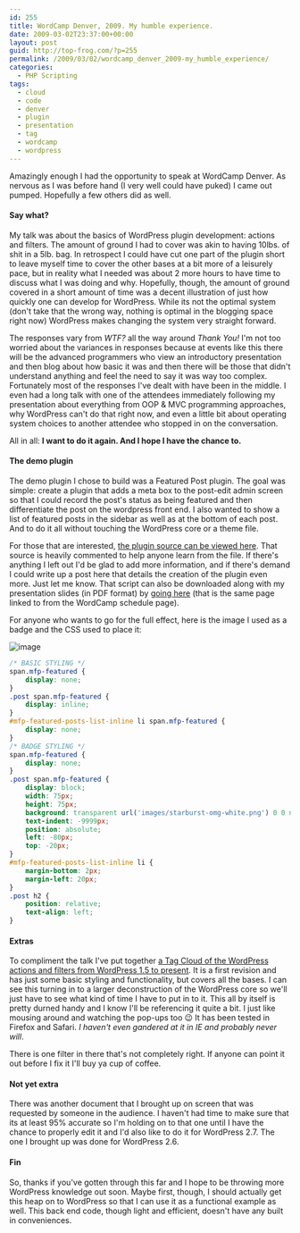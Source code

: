 ```yaml
---
id: 255
title: WordCamp Denver, 2009. My humble experience.
date: 2009-03-02T23:37:00+00:00
layout: post
guid: http://top-frog.com/?p=255
permalink: /2009/03/02/wordcamp_denver_2009-my_humble_experience/
categories:
  - PHP Scripting
tags:
  - cloud
  - code
  - denver
  - plugin
  - presentation
  - tag
  - wordcamp
  - wordpress
---
```

Amazingly enough I had the opportunity to speak at WordCamp Denver. As nervous as I was before hand (I very well could have puked) I came out pumped. Hopefully a few others did as well.



#### Say what?

My talk was about the basics of WordPress plugin development: actions and filters. The amount of ground I had to cover was akin to having 10lbs. of shit in a 5lb. bag. In retrospect I could have cut one part of the plugin short to leave myself time to cover the other bases at a bit more of a leisurely pace, but in reality what I needed was about 2 more hours to have time to discuss what I was doing and why. Hopefully, though, the amount of ground covered in a short amount of time was a decent illustration of just how quickly one can develop for WordPress. While its not the optimal system (don't take that the wrong way, nothing is optimal in the blogging space right now) WordPress makes changing the system very straight forward. 

The responses vary from _WTF?_ all the way around _Thank You!_ I'm not too worried about the variances in responses because at events like this there will be the advanced programmers who view an introductory presentation and then blog about how basic it was and then there will be those that didn't understand anything and feel the need to say it was way too complex. Fortunately most of the responses I've dealt with have been in the middle. I even had a long talk with one of the attendees immediately following my presentation about everything from OOP & MVC programming approaches, why WordPress can't do that right now, and even a little bit about operating system choices to another attendee who stopped in on the conversation. 

All in all: **I want to do it again. And I hope I have the chance to.**

#### The demo plugin

The demo plugin I chose to build was a Featured Post plugin. The goal was simple: create a plugin that adds a meta box to the post-edit admin screen so that I could record the post's status as being featured and then differentiate the post on the wordpress front end. I also wanted to show a list of featured posts in the sidebar as well as at the bottom of each post. And to do it all without touching the WordPress core or a theme file.

For those that are interested, [the plugin source can be viewed here](/script_src/my-featured-posts.php). That source is heavily commented to help anyone learn from the file. If there's anything I left out I'd be glad to add more information, and if there's demand I could write up a post here that details the creation of the plugin even more. Just let me know. That script can also be downloaded along with my presentation slides (in PDF format) by [going here](/dl/wordcamp) (that is the same page linked to from the WordCamp schedule page).

For anyone who wants to go for the full effect, here is the image I used as a badge and the CSS used to place it:

![image](https://top-frog.com/images/articles/starburst-omg-white.png)

``` css
/* BASIC STYLING */
span.mfp-featured {
    display: none;
}
.post span.mfp-featured {
    display: inline;
}
#mfp-featured-posts-list-inline li span.mfp-featured {
    display: none;
}
/* BADGE STYLING */
span.mfp-featured {
    display: none;
}
.post span.mfp-featured {
    display: block;
    width: 75px;
    height: 75px;
    background: transparent url('images/starburst-omg-white.png') 0 0 no-repeat;
    text-indent: -9999px;
    position: absolute;
    left: -80px;
    top: -20px;
}
#mfp-featured-posts-list-inline li {
    margin-bottom: 2px;
    margin-left: 20px;
}
.post h2 {
    position: relative;
    text-align: left;
}
```

#### Extras

To compliment the talk I've put together [a Tag Cloud of the WordPress actions and filters from WordPress 1.5 to present](/htc). It is a first revision and has just some basic styling and functionality, but covers all the bases. I can see this turning in to a larger deconstruction of the WordPress core so we'll just have to see what kind of time I have to put in to it. This all by itself is pretty durned handy and I know I'll be referencing it quite a bit. I just like mousing around and watching the pop-ups too 😉 It has been tested in Firefox and Safari. _I haven't even gandered at it in IE and probably never will_. 

There is one filter in there that's not completely right. If anyone can point it out before I fix it I'll buy ya cup of coffee.

#### Not yet extra

There was another document that I brought up on screen that was requested by someone in the audience. I haven't had time to make sure that its at least 95% accurate so I'm holding on to that one until I have the chance to properly edit it and I'd also like to do it for WordPress 2.7. The one I brought up was done for WordPress 2.6.

#### Fin

So, thanks if you've gotten through this far and I hope to be throwing more WordPress knowledge out soon. Maybe first, though, I should actually get this heap on to WordPress so that I can use it as a functional example as well. This back end code, though light and efficient, doesn't have any built in conveniences.